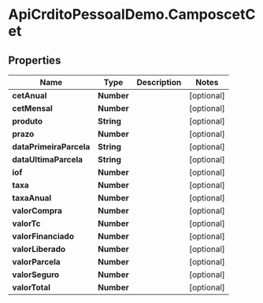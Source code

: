 # ApiCrditoPessoalDemo.CamposcetCet

## Properties
Name | Type | Description | Notes
------------ | ------------- | ------------- | -------------
**cetAnual** | **Number** |  | [optional] 
**cetMensal** | **Number** |  | [optional] 
**produto** | **String** |  | [optional] 
**prazo** | **Number** |  | [optional] 
**dataPrimeiraParcela** | **String** |  | [optional] 
**dataUltimaParcela** | **String** |  | [optional] 
**iof** | **Number** |  | [optional] 
**taxa** | **Number** |  | [optional] 
**taxaAnual** | **Number** |  | [optional] 
**valorCompra** | **Number** |  | [optional] 
**valorTc** | **Number** |  | [optional] 
**valorFinanciado** | **Number** |  | [optional] 
**valorLiberado** | **Number** |  | [optional] 
**valorParcela** | **Number** |  | [optional] 
**valorSeguro** | **Number** |  | [optional] 
**valorTotal** | **Number** |  | [optional] 


